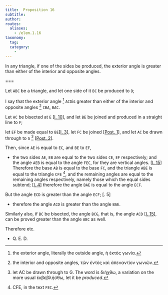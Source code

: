 ```yaml
---
title:  Proposition 16
subtitle:
author:
routes:
  aliases:
    - /elem.1.16
taxonomy:
  tag:
  category:
    -
---
```


In any triangle, if one of the sides be produced, the exterior angle is greater than either of the interior and opposite angles.

===

Let `ABC` be a triangle, and let one side of it `BC` be produced to `D`; <lb n="5"/>

I say that the exterior angle [^1] `ACD`is greater than either of the interior and opposite angles [^2] `CBA`, `BAC`.

Let `AC` be bisected at `E` [<a href="/elem.1.10">I. 10</a>], and let `BE` be joined and produced <lb n="10"/>in a straight line to `F`;

let `EF` be made equal to `BE`[<a href="/elem.1.3">I. 3</a>], let `FC` be joined [<a href="/elem.1.post.1">Post. 1</a>], and let `AC` be drawn through to `G` [^3] [<a href="/elem.1.post.2">Post. 2</a>].

Then, since `AE` is equal to `EC`, <lb n="15"/>and `BE` to `EF`, 

- the two sides `AE`, `EB` are equal to the two sides `CE`, `EF` respectively; and the angle `AEB` is equal to the angle `FEC`, for they are vertical angles. [<a href="/elem.1.15">I. 15</a>] <lb n="20"/>Therefore the base `AB` is equal to the base `FC`, and the triangle `ABE` is equal to the triangle `CFE` [^4], and the remaining angles are equal to the remaining angles respectively, namely those which the equal sides subtend; [<a href="/elem.1.4">I. 4</a>] therefore the angle `BAE` is equal to the angle `ECF`.

<!-- <pb n="280"/><lb n="25"/> -->

But the angle `ECD` is greater than the angle `ECF`; [<title>C. N</title>. 5] 

- therefore the angle `ACD` is greater than the angle `BAE`.

Similarly also, if `BC` be bisected, the angle `BCG`, that is, the angle `ACD` [<a href="/elem.1.15">I. 15</a>], can be proved greater than the angle `ABC` as well.

Therefore etc.

- Q. E. D.

[^1]: the exterior angle,
    literally <quote>the outside angle,</quote> <foreign lang="greek">ἡ ἐκτὸς γωνία</foreign>.

[^2]: the interior and opposite angles,
    <foreign lang="greek">τῶν ἐντὸς καὶ ἀπεναντίον γωνιῶν</foreign>.

[^3]: let AC be drawn through to G.
    The word is <foreign lang="greek">διήχθω</foreign>, a variation on the more usual <foreign lang="greek">ἐκβεβλήσθω</foreign>, <quote>let it be <em>produced</em>.</quote>

[^4]: CFE,
    in the text <quote>`FEC`.</quote>


